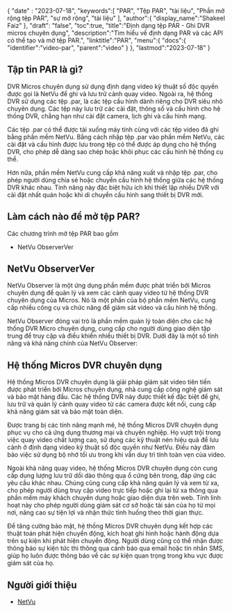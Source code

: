 {
"date" :  "2023-07-18",
   "keywords":[
"PAR",
"Tệp PAR",
"tài liệu",
"Phần mở rộng tệp PAR",
"sự mở rộng",
"tài liệu"
],
   "author":{
"display_name":"Shakeel Faiz"
},
"draft": "false",
"toc":true,
"title":"Định dạng tệp PAR - Ghi DVR micros chuyên dụng",
   "description":"Tìm hiểu về định dạng PAR và các API có thể tạo và mở tệp PAR.",
"linktitle":"PAR",
   "menu":{
      "docs":{
         "identifier":"video-par",
         "parent":"video"
}
},
"lastmod":"2023-07-18"
}

## Tập tin PAR là gì?

DVR Micros chuyên dụng sử dụng định dạng video kỹ thuật số độc quyền được gọi là NetVu để ghi và lưu trữ cảnh quay video. Ngoài ra, hệ thống DVR sử dụng các tệp .par, là các tệp cấu hình dành riêng cho DVR siêu nhỏ chuyên dụng. Các tệp này lưu trữ các cài đặt, thông số và cấu hình cho hệ thống DVR, chẳng hạn như cài đặt camera, lịch ghi và cấu hình mạng.

Các tệp .par có thể được tải xuống máy tính cùng với các tệp video đã ghi bằng phần mềm NetVu. Bằng cách nhập tệp .par vào phần mềm NetVu, các cài đặt và cấu hình được lưu trong tệp có thể được áp dụng cho hệ thống DVR, cho phép dễ dàng sao chép hoặc khôi phục các cấu hình hệ thống cụ thể.

Hơn nữa, phần mềm NetVu cung cấp khả năng xuất và nhập tệp .par, cho phép người dùng chia sẻ hoặc chuyển cấu hình hệ thống giữa các hệ thống DVR khác nhau. Tính năng này đặc biệt hữu ích khi thiết lập nhiều DVR với cài đặt nhất quán hoặc khi di chuyển cấu hình sang thiết bị DVR mới.

## Làm cách nào để mở tệp PAR?

Các chương trình mở tệp PAR bao gồm

- NetVu ObserverVer

## NetVu ObserverVer

NetVu Observer là một ứng dụng phần mềm được phát triển bởi Micros chuyên dụng để quản lý và xem các cảnh quay video từ hệ thống DVR chuyên dụng của Micros. Nó là một phần của bộ phần mềm NetVu, cung cấp nhiều công cụ và chức năng để giám sát video và cấu hình hệ thống.

NetVu Observer đóng vai trò là phần mềm quản lý toàn diện cho các hệ thống DVR Micro chuyên dụng, cung cấp cho người dùng giao diện tập trung để truy cập và điều khiển nhiều thiết bị DVR. Dưới đây là một số tính năng và khả năng chính của NetVu Observer:

## Hệ thống Micros DVR chuyên dụng

Hệ thống Micros DVR chuyên dụng là giải pháp giám sát video tiên tiến được phát triển bởi Micros chuyên dụng, nhà cung cấp công nghệ giám sát và bảo mật hàng đầu. Các hệ thống DVR này được thiết kế đặc biệt để ghi, lưu trữ và quản lý cảnh quay video từ các camera được kết nối, cung cấp khả năng giám sát và bảo mật toàn diện.

Được trang bị các tính năng mạnh mẽ, hệ thống Micros DVR chuyên dụng phục vụ cho cả ứng dụng thương mại và chuyên nghiệp. Họ vượt trội trong việc quay video chất lượng cao, sử dụng các kỹ thuật nén hiệu quả để lưu cảnh ở định dạng video kỹ thuật số độc quyền như NetVu. Điều này đảm bảo việc sử dụng bộ nhớ tối ưu trong khi vẫn duy trì tính toàn vẹn của video.

Ngoài khả năng quay video, hệ thống Micros DVR chuyên dụng còn cung cấp dung lượng lưu trữ dồi dào thông qua ổ cứng bên trong, đáp ứng các yêu cầu khác nhau. Chúng cũng cung cấp khả năng quản lý và xem từ xa, cho phép người dùng truy cập video trực tiếp hoặc ghi lại từ xa thông qua phần mềm máy khách chuyên dụng hoặc giao diện dựa trên web. Tính linh hoạt này cho phép người dùng giám sát cơ sở hoặc tài sản của họ từ mọi nơi, nâng cao sự tiện lợi và nhận thức tình huống theo thời gian thực.

Để tăng cường bảo mật, hệ thống Micros DVR chuyên dụng kết hợp các thuật toán phát hiện chuyển động, kích hoạt ghi hình hoặc hành động dựa trên sự kiện khi phát hiện chuyển động. Người dùng cũng có thể nhận được thông báo sự kiện tức thì thông qua cảnh báo qua email hoặc tin nhắn SMS, giúp họ luôn được thông báo về các sự kiện quan trọng trong khu vực được giám sát của họ.

## Người giới thiệu
* [NetVu](https://netvu.org.uk/)

